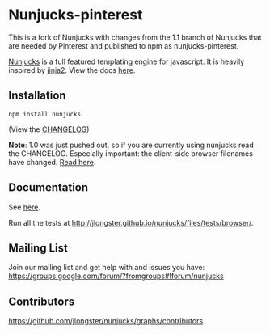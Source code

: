 # Nunjucks-pinterest

This is a fork of Nunjucks with changes from the 1.1 branch of Nunjucks that are needed by Pinterest and published to npm as nunjucks-pinterest.

[Nunjucks](http://jlongster.github.io/nunjucks/) is a full featured
templating engine for javascript. It is heavily inspired by
[jinja2](http://jinja.pocoo.org/). View the docs
[here](http://jlongster.github.io/nunjucks/).

## Installation

`npm install nunjucks`

(View the [CHANGELOG](https://github.com/jlongster/nunjucks/blob/master/CHANGELOG.md))

**Note**: 1.0 was just pushed out, so if you are currently using
  nunjucks read the CHANGELOG. Especially important: the client-side
  browser filenames have changed. [Read
  here](http://jlongster.github.io/nunjucks/getting-started.html).

## Documentation

See [here](http://jlongster.github.io/nunjucks/).

Run all the tests at http://jlongster.github.io/nunjucks/files/tests/browser/.

## Mailing List

Join our mailing list and get help with and issues you have:
https://groups.google.com/forum/?fromgroups#!forum/nunjucks

## Contributors

https://github.com/jlongster/nunjucks/graphs/contributors